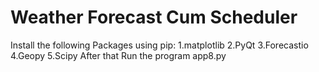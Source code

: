 # Weather Forecast Cum Scheduler
Install the following Packages using pip:
1.matplotlib
2.PyQt
3.Forecastio
4.Geopy
5.Scipy
After that
Run the program app8.py

